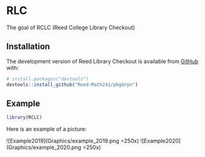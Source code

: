 
<!-- README.md is generated from README.Rmd. Please edit that file -->

<!-- You'll still need to render `README.Rmd` regularly, to keep `README.md` up-to-date. `devtools::build_readme()` is handy for this.  -->

# RLC

<!-- badges: start -->

<!-- badges: end -->

The goal of RCLC (Reed College Library Checkout)

## Installation

The development version of Reed Library Checkout is available from
[GitHub](https://github.com/Reed-Math241/pkgGrpn) with:

``` r
# install.packages("devtools")
devtools::install_github("Reed-Math241/pkgGrpn")
```

## Example

``` r
library(RCLC)
```
Here is an example of a picture:

![Example2019](Graphics/example_2019.png =250x)
![Example2020](Graphics/example_2020.png =250x)
